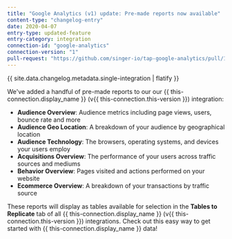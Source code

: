 ```yaml
---
title: "Google Analytics (v1) update: Pre-made reports now available"
content-type: "changelog-entry"
date: 2020-04-07
entry-type: updated-feature
entry-category: integration
connection-id: "google-analytics" 
connection-version: "1"
pull-request: "https://github.com/singer-io/tap-google-analytics/pull/16"
---
```

{{ site.data.changelog.metadata.single-integration | flatify }}

We've added a handful of pre-made reports to our our {{ this-connection.display_name }} (v{{ this-connection.this-version }}) integration:

- **Audience Overview**: Audience metrics including page views, users, bounce rate and more
- **Audience Geo Location**: A breakdown of your audience by geographical location
- **Audience Technology**: The browsers, operating systems, and devices your users employ
- **Acquisitions Overview**: The performance of your users across traffic sources and mediums
- **Behavior Overview**: Pages visited and actions performed on your website
- **Ecommerce Overview**: A breakdown of your transactions by traffic source

These reports will display as tables available for selection in the **Tables to Replicate** tab of all {{ this-connection.display_name }} (v{{ this-connection.this-version }}) integrations. Check out this easy way to get started with {{ this-connection.display_name }} data!